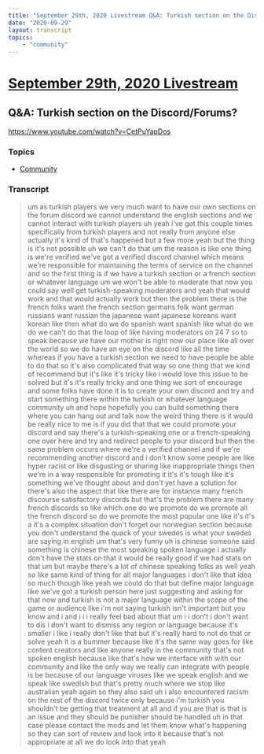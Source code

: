 ```yaml
---
title: "September 29th, 2020 Livestream Q&A: Turkish section on the Discord/Forums?"
date: "2020-09-29"
layout: transcript
topics:
    - "community"
---
```

# [September 29th, 2020 Livestream](../2020-09-29.md)
## Q&A: Turkish section on the Discord/Forums?
https://www.youtube.com/watch?v=CetPuYapDos

### Topics
* [Community](../topics/community.md)

### Transcript

> um as turkish players we very much want to have our own sections on the forum discord we cannot understand the english sections and we cannot interact with turkish players uh yeah i've got this couple times specifically from turkish players and not really from anyone else actually it's kind of that's happened but a few more yeah but the thing is it's not possible uh we can't do that um the reason is like one thing is we're verified we've got a verified discord channel which means we're responsible for maintaining the terms of service on the channel and so the first thing is if we have a turkish section or a french section or whatever language um we won't be able to moderate that now you could say well get turkish-speaking moderators and yeah that would work and that would actually work but then the problem there is the french folks want the french section germans folk want german russians want russian the japanese want japanese koreans want korean like then what do we do spanish want spanish like what do we do we can't do that the loop of like having moderators on 24 7 so to speak because we have our mother is right now our place like all over the world so we do have an eye on the discord like all the time whereas if you have a turkish section we need to have people be able to do that so it's also complicated that way so one thing that we kind of recommend but it's like it's tricky like i would love this issue to be solved but it's it's really tricky and one thing we sort of encourage and some folks have done it is to create your own discord and try and start something there within the turkish or whatever language community uh and hope hopefully you can build something there where you can hang out and talk now the weird thing there is it would be really nice to me is if you did that that we could promote your discord and say there's a turkish-speaking one or a french-speaking one over here and try and redirect people to your discord but then the same problem occurs where we're a verified channel and if we're recommending another discord and i don't know some people are like hyper racist or like disgusting or sharing like inappropriate things then we're in a way responsible for promoting it it's it's tough like it's something we've thought about and don't yet have a solution for there's also the aspect that like there are for instance many french discourse satisfactory discords but that's the problem there are many french discords so like which one do we promote do we promote all the french discord so do we promote the most popular one like it's it's a it's a complex situation don't forget our norwegian section because you don't understand the quack of your swedes is what your swedes are saying in english um that's very funny uh is chinese someone said something is chinese the most speaking spoken language i actually don't have the stats on that it would be really good if we had stats on that um but maybe there's a lot of chinese speaking folks as well yeah so like same kind of thing for all major languages i don't like that idea so much though like yeah we could do that but define major language like we've got a turkish person here just suggesting and asking for that now and turkish is not a major language within the scope of the game or audience like i'm not saying turkish isn't important but you know and i and i i i really feel bad about that um i i don't i don't want to dis i don't want to dismiss any region or language because it's smaller i like i really don't like that but it's really hard to not do that or solve yeah it is a bummer because like it's the same way goes for like content creators and like anyone really in the community that's not spoken english because like that's how we interface with with our community and like the only way we really can integrate with people is be because of our language viruses like we speak english and we speak like swedish but that's pretty much where we stop like australian yeah again so they also said uh i also encountered racism on the rest of the discord twice only because i'm turkish you shouldn't be getting that treatment at all and if you are that is that is an issue and they should be punisher should be handled uh in that case please contact the mods and let them know what's happening so they can sort of review and look into it because that's not appropriate at all we do look into that yeah
